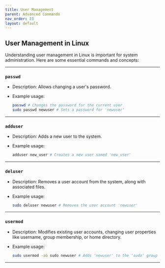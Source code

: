 ```yaml
---
title: User Management
parent: Advanced Commands
nav_order: 23
layout: default
---
```


## User Management in Linux

Understanding user management in Linux is important for system administration. Here are some essential commands and concepts:

---

### `passwd`

- Description: Allows changing a user's password.

- Example usage:

  ```bash
  passwd # Changes the password for the current user
  sudo passwd newuser # Sets a password for 'newuser'
  ```

---

### `adduser`

- Description: Adds a new user to the system.

- Example usage:

  ```bash
  adduser new_user # Creates a new user named 'new_user'
  ```

---

### `deluser`

- Description: Removes a user account from the system, along with associated files.

- Example usage:

  ```bash
  sudo deluser newuser # Removes the user account 'newuser'
  ```

---

### `usermod`

- Description: Modifies existing user accounts, changing user properties like username, group membership, or home directory.

- Example usage:

  ```bash
  sudo usermod -aG sudo newuser # Adds 'newuser' to the 'sudo' group
  ```

---

<!-- ### ``

- Description:

- Example usage:

  ```bash

  ```

--- -->
